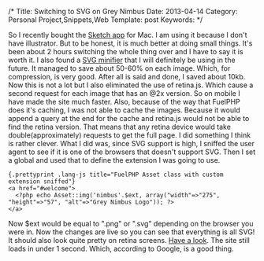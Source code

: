 /*
Title: Switching to SVG on Grey Nimbus
Date: 2013-04-14
Category: Personal Project,Snippets,Web
Template: post
Keywords: 
*/

So I recently bought the [Sketch
app](http://www.bohemiancoding.com/sketch/ "Sketch Website") for Mac. I
am using it because I don't have illustrator. But to be honest, it is
much better at doing small things. It's been about 2 hours switching the
whole thing over and I have to say it is worth it. I also found a [SVG
minifier](https://github.com/svg/svgo "svg/svgo") that I will definitely
be using in the future. It managed to save about 50-60% on each image.
Which, for compression, is very good. After all is said and done, I
saved about 10kb. Now this is not a lot but I also eliminated the use of
retina.js. Which cause a second request for each image that has an @2x
version. So on mobile I have made the site much faster. Also, because of
the way that FuelPHP does it's caching, I was not able to cache the
images. Because it would append a query at the end for the cache and
retina.js would not be able to find the retina version. That means that
any retina device would take double(approximately) requests to get the
full page. I did something I think is rather clever. What I did was,
since SVG support is high, I sniffed the user agent to see if it is one
of the browsers that doesn't support SVG. Then I set a global and used
that to define the extension I was going to use.

~~~~
{.prettyprint .lang-js title="FuelPHP Asset class with custom extension sniffed"}
<a href="#welcome">
  <?php echo Asset::img('nimbus'.$ext, array("width"=>"275", "height"=>"57", "alt"=>"Grey Nimbus Logo")); ?>
</a>
~~~~

Now \$ext would be equal to ".png" or ".svg" depending on the browser
you were in. Now the changes are live so you can see that everything is
all SVG! It should also look quite pretty on retina screens. [Have a
look](http://greynimbus.com "Grey Nimbus Website"). The site still loads
in under 1 second. Which, according to Google, is a good thing.
